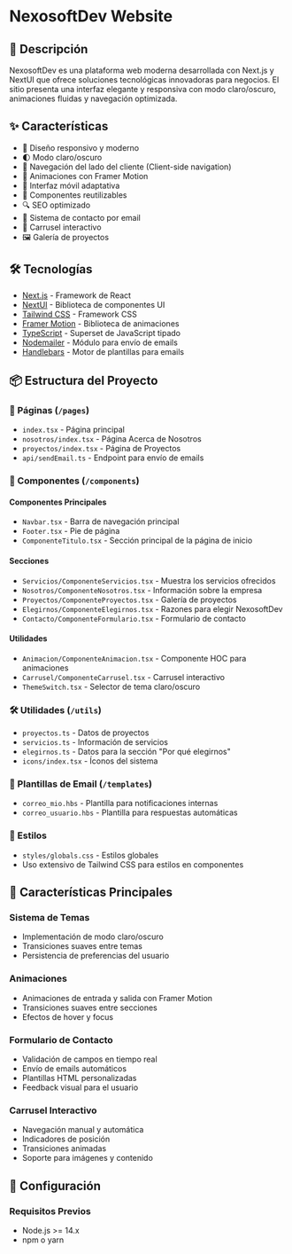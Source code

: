 # NexosoftDev Website

## 🚀 Descripción

NexosoftDev es una plataforma web moderna desarrollada con Next.js y NextUI que ofrece soluciones tecnológicas innovadoras para negocios. El sitio presenta una interfaz elegante y responsiva con modo claro/oscuro, animaciones fluidas y navegación optimizada.

## ✨ Características

- 🎨 Diseño responsivo y moderno
- 🌓 Modo claro/oscuro
- 🔄 Navegación del lado del cliente (Client-side navigation)
- 💫 Animaciones con Framer Motion
- 📱 Interfaz móvil adaptativa
- 🎯 Componentes reutilizables
- 🔍 SEO optimizado
- 📧 Sistema de contacto por email
- 🎠 Carrusel interactivo
- 🖼️ Galería de proyectos

## 🛠️ Tecnologías

- [Next.js](https://nextjs.org/) - Framework de React
- [NextUI](https://nextui.org/) - Biblioteca de componentes UI
- [Tailwind CSS](https://tailwindcss.com/) - Framework CSS
- [Framer Motion](https://www.framer.com/motion/) - Biblioteca de animaciones
- [TypeScript](https://www.typescriptlang.org/) - Superset de JavaScript tipado
- [Nodemailer](https://nodemailer.com/) - Módulo para envío de emails
- [Handlebars](https://handlebarsjs.com/) - Motor de plantillas para emails

## 📦 Estructura del Proyecto

### 📂 Páginas (`/pages`)

- `index.tsx` - Página principal
- `nosotros/index.tsx` - Página Acerca de Nosotros
- `proyectos/index.tsx` - Página de Proyectos
- `api/sendEmail.ts` - Endpoint para envío de emails

### 🧩 Componentes (`/components`)

#### Componentes Principales
- `Navbar.tsx` - Barra de navegación principal
- `Footer.tsx` - Pie de página
- `ComponenteTitulo.tsx` - Sección principal de la página de inicio

#### Secciones
- `Servicios/ComponenteServicios.tsx` - Muestra los servicios ofrecidos
- `Nosotros/ComponenteNosotros.tsx` - Información sobre la empresa
- `Proyectos/ComponenteProyectos.tsx` - Galería de proyectos
- `Elegirnos/ComponenteElegirnos.tsx` - Razones para elegir NexosoftDev
- `Contacto/ComponenteFormulario.tsx` - Formulario de contacto

#### Utilidades
- `Animacion/ComponenteAnimacion.tsx` - Componente HOC para animaciones
- `Carrusel/ComponenteCarrusel.tsx` - Carrusel interactivo
- `ThemeSwitch.tsx` - Selector de tema claro/oscuro

### 🛠️ Utilidades (`/utils`)

- `proyectos.ts` - Datos de proyectos
- `servicios.ts` - Información de servicios
- `elegirnos.ts` - Datos para la sección "Por qué elegirnos"
- `icons/index.tsx` - Íconos del sistema

### 📧 Plantillas de Email (`/templates`)

- `correo_mio.hbs` - Plantilla para notificaciones internas
- `correo_usuario.hbs` - Plantilla para respuestas automáticas

### 🎨 Estilos

- `styles/globals.css` - Estilos globales
- Uso extensivo de Tailwind CSS para estilos en componentes

## 🚀 Características Principales

### Sistema de Temas
- Implementación de modo claro/oscuro
- Transiciones suaves entre temas
- Persistencia de preferencias del usuario

### Animaciones
- Animaciones de entrada y salida con Framer Motion
- Transiciones suaves entre secciones
- Efectos de hover y focus

### Formulario de Contacto
- Validación de campos en tiempo real
- Envío de emails automáticos
- Plantillas HTML personalizadas
- Feedback visual para el usuario

### Carrusel Interactivo
- Navegación manual y automática
- Indicadores de posición
- Transiciones animadas
- Soporte para imágenes y contenido

## 🔧 Configuración

### Requisitos Previos
- Node.js >= 14.x
- npm o yarn
